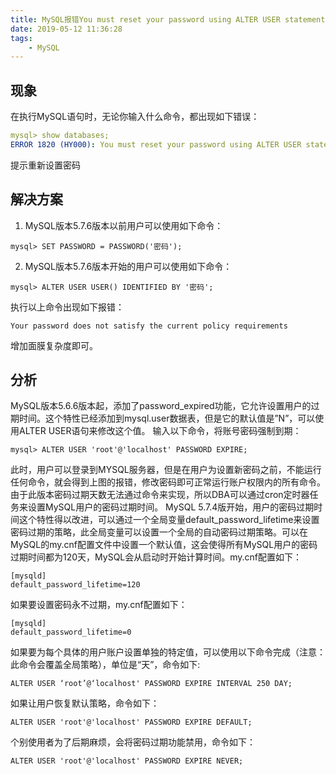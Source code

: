 ```yaml
---
title: MySQL报错You must reset your password using ALTER USER statement before executing this statement
date: 2019-05-12 11:36:28
tags:
    - MySQL
---
```

## 现象
在执行MySQL语句时，无论你输入什么命令，都出现如下错误：
```yaml
mysql> show databases;
ERROR 1820 (HY000): You must reset your password using ALTER USER statement before executing this statement.
```
提示重新设置密码
## 解决方案
1. MySQL版本5.7.6版本以前用户可以使用如下命令：
```ejs
mysql> SET PASSWORD = PASSWORD('密码'); 
```
2. MySQL版本5.7.6版本开始的用户可以使用如下命令：
```ejs
mysql> ALTER USER USER() IDENTIFIED BY '密码';
```
执行以上命令出现如下报错：
```ejs
Your password does not satisfy the current policy requirements
```
增加面膜复杂度即可。
## 分析
MySQL版本5.6.6版本起，添加了password_expired功能，它允许设置用户的过期时间。这个特性已经添加到mysql.user数据表，但是它的默认值是”N”，可以使用ALTER USER语句来修改这个值。
输入以下命令，将账号密码强制到期：
```ejs
mysql> ALTER USER 'root'@'localhost' PASSWORD EXPIRE;
```
此时，用户可以登录到MYSQL服务器，但是在用户为设置新密码之前，不能运行任何命令，就会得到上图的报错，修改密码即可正常运行账户权限内的所有命令。由于此版本密码过期天数无法通过命令来实现，所以DBA可以通过cron定时器任务来设置MySQL用户的密码过期时间。
MySQL 5.7.4版开始，用户的密码过期时间这个特性得以改进，可以通过一个全局变量default_password_lifetime来设置密码过期的策略，此全局变量可以设置一个全局的自动密码过期策略。可以在MySQL的my.cnf配置文件中设置一个默认值，这会使得所有MySQL用户的密码过期时间都为120天，MySQL会从启动时开始计算时间。my.cnf配置如下：
```ejs
[mysqld]
default_password_lifetime=120
```
如果要设置密码永不过期，my.cnf配置如下：
```ejs
[mysqld]
default_password_lifetime=0
```
如果要为每个具体的用户账户设置单独的特定值，可以使用以下命令完成（注意：此命令会覆盖全局策略），单位是“天”，命令如下:
```ejs
ALTER USER ‘root’@‘localhost' PASSWORD EXPIRE INTERVAL 250 DAY;
```
如果让用户恢复默认策略，命令如下：
```ejs
ALTER USER 'root'@'localhost' PASSWORD EXPIRE DEFAULT;
```
个别使用者为了后期麻烦，会将密码过期功能禁用，命令如下：
```ejs
ALTER USER 'root'@'localhost' PASSWORD EXPIRE NEVER;
```






